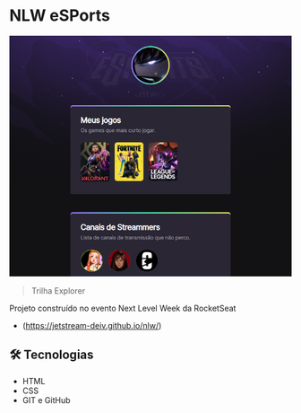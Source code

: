 # NLW eSPorts 

![preview](./.github/preview.png)

> Trilha Explorer

Projeto construído no evento Next Level Week da RocketSeat

- (https://jetstream-deiv.github.io/nlw/)

## 🛠️ Tecnologias 
- HTML
- CSS
- GIT e  GitHub

